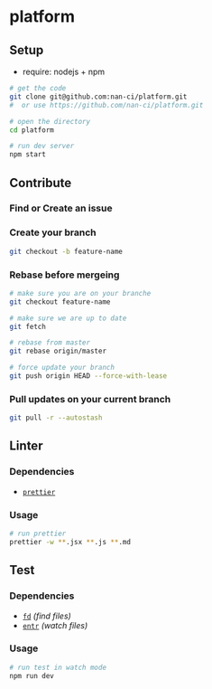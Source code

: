 # platform

## Setup

- require: nodejs + npm

```bash
# get the code
git clone git@github.com:nan-ci/platform.git
#  or use https://github.com/nan-ci/platform.git

# open the directory
cd platform

# run dev server
npm start
```

## Contribute

### Find or Create an issue

### Create your branch

```bash
git checkout -b feature-name
```

### Rebase before mergeing

```bash
# make sure you are on your branche
git checkout feature-name

# make sure we are up to date
git fetch

# rebase from master
git rebase origin/master

# force update your branch
git push origin HEAD --force-with-lease
```

### Pull updates on your current branch

```bash
git pull -r --autostash
```

## Linter

### Dependencies

- [`prettier`](https://github.com/prettier/prettier)

### Usage

```bash
# run prettier
prettier -w **.jsx **.js **.md
```

## Test

### Dependencies

- [`fd`](https://github.com/sharkdp/fd) _(find files)_
- [`entr`](https://github.com/eradman/entr) _(watch files)_

### Usage

```bash
# run test in watch mode
npm run dev
```
